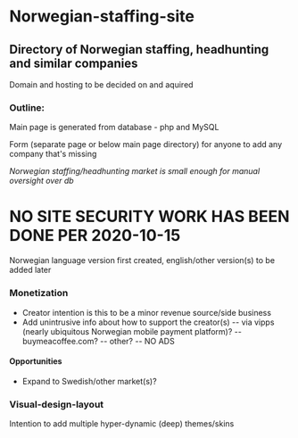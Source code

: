 # Norwegian-staffing-site

## Directory of Norwegian staffing, headhunting and similar companies

Domain and hosting to be decided on and aquired

### Outline:

Main page is generated from database - php and MySQL

Form (separate page or below main page directory) for anyone to add any company that's missing

_Norwegian staffing/headhunting market is small enough for manual oversight over db_

# NO SITE SECURITY WORK HAS BEEN DONE PER 2020-10-15

Norwegian language version first created, english/other version(s) to be added later

### Monetization

- Creator intention is this to be a minor revenue source/side business
- Add unintrusive info about how to support the creator(s)
-- via vipps (nearly ubiquitous Norwegian mobile payment platform)?
-- buymeacoffee.com?
-- other?
-- NO ADS

#### Opportunities

- Expand to Swedish/other market(s)?

### Visual-design-layout

Intention to add multiple hyper-dynamic (deep) themes/skins

